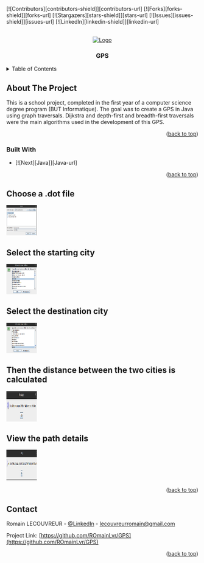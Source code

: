 <a name="readme-top"></a>

[![Contributors][contributors-shield]][contributors-url]
[![Forks][forks-shield]][forks-url]
[![Stargazers][stars-shield]][stars-url]
[![Issues][issues-shield]][issues-url]
[![LinkedIn][linkedin-shield]][linkedin-url]



<!-- PROJECT LOGO -->
<br/>
<div align="center">
  <a href="https://github.com/RomainLvr/GPS">
    <img src="images/logo.png" alt="Logo" width="80" height="80">
  </a>

  <h3 align="center">GPS</h3>
 </div>


<!-- TABLE OF CONTENTS -->
<details>
  <summary>Table of Contents</summary>
  <ol>
    <li>
      <a href="#about-the-project">About The Project</a>
      <ul>
        <li><a href="#built-with">Built With</a></li>
      </ul>
      <li><a href="#usage">Usage</a></li>
    </li>
  </ol>
</details>



<!-- ABOUT THE PROJECT -->
## About The Project

This is a school project, completed in the first year of a computer science degree program (BUT Informatique).
The goal was to create a GPS in Java using graph traversals.
Dijkstra and depth-first and breadth-first traversals were the main algorithms used in the development of this GPS.

<p align="right">(<a href="#readme-top">back to top</a>)</p>



### Built With

* [![Next][Java]][Java-url]

<p align="right">(<a href="#readme-top">back to top</a>)</p>


<!-- USAGE EXAMPLES -->
## Choose a .dot file

<img src="images/chooseDot.png" width="80" height="80">

## Select the starting city

<img src="images/startCity.png" width="80" height="80">

## Select the destination city

<img src="images/finalCity.png" width="80" height="80">

## Then the distance between the two cities is calculated

<img src="images/distance.png" width="80" height="80">

## View the path details

<img src="images/path.png" width="80" height="80">

<p align="right">(<a href="#readme-top">back to top</a>)</p>


## Contact

Romain LECOUVREUR - [@LinkedIn](https://www.linkedin.com/in/romain-lecouvreur-1848b2239/) - lecouvreurromain@gmail.com

Project Link: [https://github.com/ROmainLvr/GPS](https://github.com/ROmainLvr/GPS)

<p align="right">(<a href="#readme-top">back to top</a>)</p>
